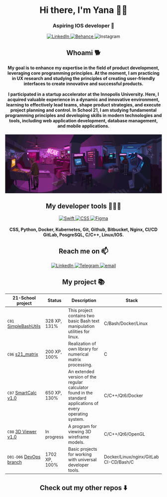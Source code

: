 <div id="header" align="center">
    <h1>Hi there, I'm Yana 🖐🏻</h1>
    <h3>Aspiring IOS developer 📱</h3>
</div>

<div id="socials" align="center">
    <a href="https://www.linkedin.com/in/yanaleontyeva/">
        <img src="https://img.shields.io/badge/linkedin-%230077B5.svg?style=for-the-badge&logo=linkedin&logoColor=white" alt="LinkedIn">
        </a>
    <a href="https://www.behance.net/leontly">
        <img src="https://img.shields.io/badge/Behance-1769ff?style=for-the-badge&logo=behance&logoColor=white" alt="Behance">
    <a href="https://www.instagram.com/studiowhyui/">
        </a>
        <img src="https://img.shields.io/badge/Instagram-%23E4405F.svg?style=for-the-badge&logo=Instagram&logoColor=white" alt="Instagram">
        </a>
</div>

<div align=center><h2> Whoami 🐕</h2>

<h4>My goal is to enhance my expertise in the field of product development, leveraging core programming principles. At the moment, I am practicing in UX research and studying the principles of creating user-friendly interfaces to create innovative and successful products.<br><br>I participated in a startup accelerator at the Innopolis University. Here, I acquired valuable experience in a dynamic and innovative environment, learning to effectively lead teams, shape product strategies, and execute project planning and control. In School 21, I am studying fundamental programming principles and developing skills in modern technologies and tools, including web application development, database management, and mobile applications.</h4>

<img align="center" alt="GIF" src="./gigif.gif" /></div>



<div id="stack" align="center">
    <h2>My developer tools 👩🏼‍💻</h2>
    <a href="link">
        <img src="https://img.shields.io/badge/swift-F54A2A?style=for-the-badge&logo=swift&logoColor=white" alt="Swift">
        </a>
    <a href="link">
        <img src="https://img.shields.io/badge/css3-%231572B6.svg?style=for-the-badge&logo=css3&logoColor=white" alt="CSS">
        </a>
    <a href="link">
        <img src="https://img.shields.io/badge/figma-%23F24E1E.svg?style=for-the-badge&logo=figma&logoColor=white" alt="Figma">
        </a>
        <h4>CSS, Python, Docker, Kubernetes, Git, Github, Bitbucket, Nginx, CI/CD GitLab, PosgreSQL, C/C++, Linux/IOS.</h4>
</div>

<div id="link" align="center">
    <h2>Reach me on 📫</h2>
     <a href="https://www.linkedin.com/in/yanaleontyeva/">
        <img src="https://img.shields.io/badge/linkedin-%230077B5.svg?style=for-the-badge&logo=linkedin&logoColor=white" alt="LinkedIn">
        </a>
     <a href="https://t.me/leontlly">
        <img src="https://img.shields.io/badge/Telegram-2CA5E0?style=for-the-badge&logo=telegram&logoColor=white" alt="Telegram">
        </a>
     <a href="yanaleontyeva@mail.ru">
        <img src="https://img.shields.io/badge/Gmail-D14836?style=for-the-badge&logo=gmail&logoColor=white" alt="email">
        </a>
</div>

<div id="link" align="center">
<h2>My project 📚</h2>
</div>

|**21-School project**| **Status**|**Description**| **Stack**|
| ------ | ------ | ------ | ------ |
| `C01` [SimpleBashUtils](https://github.com/kefirpixel/Cat_and_Grep_from_Linux)|328 XP, 131% |This project contains two basic Bash text manipulation utilities for linux.|C/Bash/Docker/Linux
| `C06` [s21_matrix](https://github.com/kefirpixel/matrix_library)|200 XP, 100%|Realization of own library for numerical matrix processing.|C|
| `C07` [SmartCalc v1.0](https://github.com/kefirpixel/SmartCalc_v1.0)|650 XP, 130%|An extended version of the regular calculator found in the standard applications of every operating system.|C/C++/Qt6/Docker
| `C08` [3D Viewer v1.0]()|In progress|A program for viewing 3D wireframe models.|C/C++/Qt6/OpenGL|
| `D01-D06` [DevOps branch](https://github.com/kefirpixel/basic_DevOps)|1702 XP, 100%|Basic projects for working with universal developer tools.|Docker/Linux/nginx/GitLab CI-CD/Bash/C

<div id="link" align="center">
<h2>Check out my other repos ⬇️</h2>
</div>
